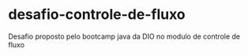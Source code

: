 # desafio-controle-de-fluxo
Desafio proposto pelo bootcamp java da DIO no modulo de controle de fluxo
